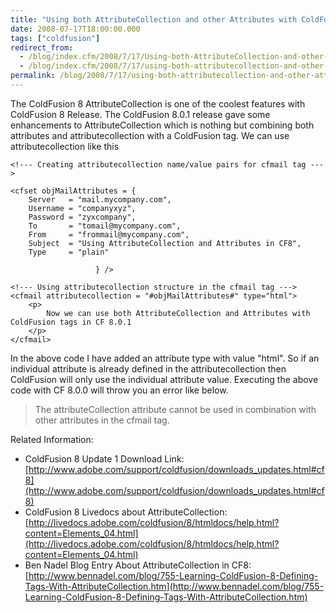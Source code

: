 ```yaml
---
title: "Using both AttributeCollection and other Attributes with ColdFusion tags in CF 8.0.1"
date: 2008-07-17T18:00:00.000
tags: ["coldfusion"]
redirect_from: 
  - /blog/index.cfm/2008/7/17/Using-both-AttributeCollection-and-other-Attributes-with-ColdFusion-tags-in-CF-801/
  - /blog/index.cfm/2008/7/17/using-both-attributecollection-and-other-attributes-with-coldfusion-tags-in-cf-801/
permalink: /blog/2008/7/17/using-both-attributecollection-and-other-attributes-with-coldfusion-tags-in-cf-801/
---
```


The ColdFusion 8 AttributeCollection is one of the coolest features with ColdFusion 8 Release. The ColdFusion 8.0.1 release gave some enhancements to AttributeCollection which is nothing but combining both attributes and attributecollection with a ColdFusion tag. We can use attributecollection like this


```cfscript
<!--- Creating attributecollection name/value pairs for cfmail tag --->

<cfset objMailAttributes = {
    Server   = "mail.mycompany.com",
    Username = "companyxyz",
    Password = "zyxcompany",
    To       = "tomail@mycompany.com",
    From     = "frommail@mycompany.com",
    Subject  = "Using AttributeCollection and Attributes in CF8",
    Type     = "plain"

                   } />

<!--- Using attributecollection structure in the cfmail tag --->
<cfmail attributecollection = "#objMailAttributes#" type="html">
    <p>
        Now we can use both AttributeCollection and Attributes with ColdFusion tags in CF 8.0.1
    </p>
</cfmail>
``` 

In the above code I have added an attribute type with value "html". So if an individual attribute is already defined in the attributecollection then ColdFusion will only use the individual attribute value. Executing the above code with CF 8.0.0 will throw you an error like below. 

> The attributeCollection attribute cannot be used in combination with other attributes in the cfmail tag.

Related Information:

- ColdFusion 8 Update 1 Download Link:  
[http://www.adobe.com/support/coldfusion/downloads_updates.html#cf8](http://www.adobe.com/support/coldfusion/downloads_updates.html#cf8)
- ColdFusion 8 Livedocs about AttributeCollection:  
[http://livedocs.adobe.com/coldfusion/8/htmldocs/help.html?content=Elements_04.html](http://livedocs.adobe.com/coldfusion/8/htmldocs/help.html?content=Elements_04.html)
- Ben Nadel Blog Entry About AttributeCollection in CF8:  
[http://www.bennadel.com/blog/755-Learning-ColdFusion-8-Defining-Tags-With-AttributeCollection.htm](http://www.bennadel.com/blog/755-Learning-ColdFusion-8-Defining-Tags-With-AttributeCollection.htm)